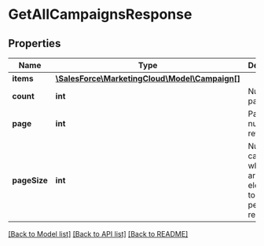 # GetAllCampaignsResponse

## Properties
Name | Type | Description | Notes
------------ | ------------- | ------------- | -------------
**items** | [**\SalesForce\MarketingCloud\Model\Campaign[]**](Campaign.md) |  | [optional] 
**count** | **int** | Number of pages | [optional] 
**page** | **int** | Page number to return. | [optional] 
**pageSize** | **int** | Number of campaigns, which are array elements, to return per paged response. | [optional] 

[[Back to Model list]](../README.md#documentation-for-models) [[Back to API list]](../README.md#documentation-for-api-endpoints) [[Back to README]](../README.md)


